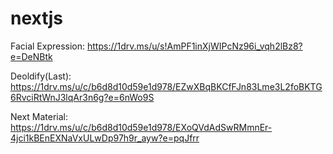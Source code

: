 # nextjs

Facial Expression:
https://1drv.ms/u/s!AmPF1inXjWIPcNz96i_vqh2lBz8?e=DeNBtk

Deoldify(Last): https://1drv.ms/u/c/b6d8d10d59e1d978/EZwXBqBKCfFJn83Lme3L2foBKTG6RvciRtWnJ3lqAr3n6g?e=6nWo9S

Next Material: https://1drv.ms/u/c/b6d8d10d59e1d978/EXoQVdAdSwRMmnEr-4jci1kBEnEXNaVxULwDp97h9r_ayw?e=pqJfrr
